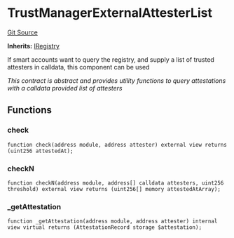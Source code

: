 # TrustManagerExternalAttesterList
[Git Source](https://github.com/rhinestonewtf/registry/blob/350cdd9001705a91cd42a82c8ee3e0cd055714e5/src/core/TrustManagerExternalAttesterList.sol)

**Inherits:**
[IRegistry](/src/IRegistry.sol/interface.IRegistry.md)

If smart accounts want to query the registry, and supply a list of trusted attesters in calldata, this component can be used

*This contract is abstract and provides utility functions to query attestations with a calldata provided list of attesters*


## Functions
### check


```solidity
function check(address module, address attester) external view returns (uint256 attestedAt);
```

### checkN


```solidity
function checkN(address module, address[] calldata attesters, uint256 threshold) external view returns (uint256[] memory attestedAtArray);
```

### _getAttestation


```solidity
function _getAttestation(address module, address attester) internal view virtual returns (AttestationRecord storage $attestation);
```

